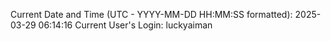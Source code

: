 Current Date and Time (UTC - YYYY-MM-DD HH:MM:SS formatted): 2025-03-29 06:14:16
Current User's Login: luckyaiman
